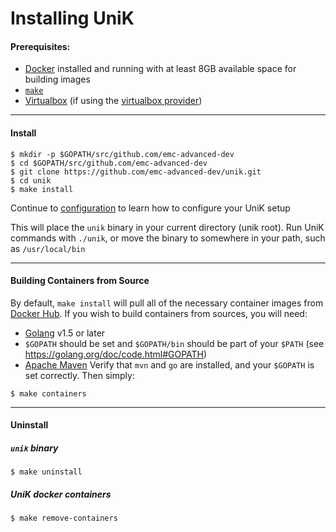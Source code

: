 # Installing UniK

#### Prerequisites:
- [Docker](http://www.docker.com/) installed and running with at least 8GB available space for building images
- [`make`](https://www.gnu.org/software/make/)
- [Virtualbox](https://www.virtualbox.org/) (if using the [virtualbox provider](providers/virtualbox.md))

---
#### Install
```
$ mkdir -p $GOPATH/src/github.com/emc-advanced-dev
$ cd $GOPATH/src/github.com/emc-advanced-dev
$ git clone https://github.com/emc-advanced-dev/unik.git
$ cd unik
$ make install
```
Continue to [configuration](configure.md) to learn how to configure your UniK setup

This will place the `unik` binary in your current directory (unik root). Run UniK commands with `./unik`, or move the binary to somewhere in your path, such as `/usr/local/bin`

---
#### Building Containers from Source
By default, `make install` will pull all of the necessary container images from [Docker Hub](https://hub.docker.com/).
If you wish to build containers from sources, you will need:
- [Golang](https://golang.org/) v1.5 or later
- `$GOPATH` should be set and `$GOPATH/bin` should be part of your `$PATH` (see https://golang.org/doc/code.html#GOPATH)
- [Apache Maven](https://maven.apache.org/)
Verify that `mvn` and `go` are installed, and your `$GOPATH` is set correctly. Then simply:

```
$ make containers
```

---
#### Uninstall

##### `unik` binary
```
$ make uninstall
```

##### UniK docker containers
```
$ make remove-containers
```
